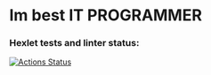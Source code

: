 
Im best IT PROGRAMMER
=======
### Hexlet tests and linter status:
[![Actions Status](https://github.com/KasaMutra/php-project-lvl1/workflows/hexlet-check/badge.svg)](https://github.com/KasaMutra/php-project-lvl1/actions)
